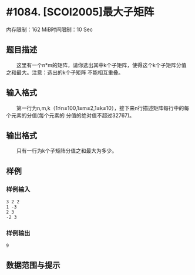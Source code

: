 # #1084. [SCOI2005]最大子矩阵

内存限制：162 MiB时间限制：10 Sec

## 题目描述

　　这里有一个n*m的矩阵，请你选出其中k个子矩阵，使得这个k个子矩阵分值之和最大。注意：选出的k个子矩阵
不能相互重叠。

## 输入格式

　　第一行为n,m,k（1&le;n&le;100,1&le;m&le;2,1&le;k&le;10），接下来n行描述矩阵每行中的每个元素的分值(每个元素的
分值的绝对值不超过32767)。

## 输出格式

　　只有一行为k个子矩阵分值之和最大为多少。

## 样例

### 样例输入

    
    3 2 2
    1 -3
    2 3
    -2 3
    

### 样例输出

    
    9
    

## 数据范围与提示
